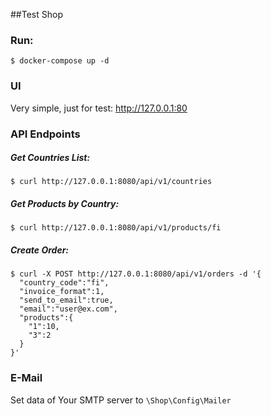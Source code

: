 ##Test Shop

### Run:
```shell script
$ docker-compose up -d
```

### UI
Very simple, just for test: http://127.0.0.1:80

### API Endpoints

##### Get Countries List:
```shell script
$ curl http://127.0.0.1:8080/api/v1/countries
```

##### Get Products by Country:
```shell script
$ curl http://127.0.0.1:8080/api/v1/products/fi
```

##### Create Order:
```shell script
$ curl -X POST http://127.0.0.1:8080/api/v1/orders -d '{
  "country_code":"fi",
  "invoice_format":1,
  "send_to_email":true,
  "email":"user@ex.com",
  "products":{
    "1":10,
    "3":2
  }
}'
```

### E-Mail
Set data of Your SMTP server to ```\Shop\Config\Mailer```